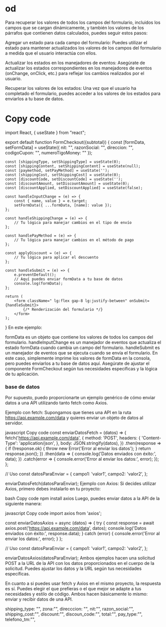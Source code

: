 #  od
Para recuperar los valores de todos los campos del formulario, incluidos los campos que se cargan dinámicamente, y también los valores de los párrafos que contienen datos calculados, puedes seguir estos pasos:

Agregar un estado para cada campo del formulario: Puedes utilizar el estado para mantener actualizados los valores de los campos del formulario a medida que el usuario interactúa con ellos.

Actualizar los estados en los manejadores de eventos: Asegúrate de actualizar los estados correspondientes en los manejadores de eventos (onChange, onClick, etc.) para reflejar los cambios realizados por el usuario.

Recuperar los valores de los estados: Una vez que el usuario ha completado el formulario, puedes acceder a los valores de los estados para enviarlos a tu base de datos.

# Copy code
import React, { useState } from "react";

export default function FormCheckout({subtotal}) {
    const [formData, setFormData] = useState({
        nit: "",
        razonSocial: "",
        direccion: "",
        codigoCupon: "",
        numeroTigoMoney: ""
    });

    const [shippingType, setShippingType] = useState(0);
    const [shippingContent, setShippingContent] = useState(null);
    const [paymethod, setPayMethod] = useState('');
    const [shippingCost, setShippingCost] = useState(0);
    const [discountCode, setDiscountCode] = useState('');
    const [discountAmount, setDiscountAmount] = useState(0);
    const [discountApplied, setDiscountApplied] = useState(false);

    const handleInputChange = (e) => {
        const { name, value } = e.target;
        setFormData({ ...formData, [name]: value });
    };

    const handleShippingChange = (e) => {
        // Tu lógica para manejar cambios en el tipo de envío
    };

    const handlePayMethod = (e) => {
        // Tu lógica para manejar cambios en el método de pago
    };

    const applyDiscount = (e) => {
        // Tu lógica para aplicar el descuento
    };

    const handleSubmit = (e) => {
        e.preventDefault();
        // Aquí puedes enviar formData a tu base de datos
        console.log(formData);
    };

    return (
        <form className=" lg:flex gap-8 lg:justify-between" onSubmit={handleSubmit}>
            {/* Renderización del formulario */}
        </form>
    );
}
En este ejemplo:

formData es un objeto que contiene los valores de todos los campos del formulario.
handleInputChange es un manejador de eventos que actualiza el estado formData cuando cambia un campo del formulario.
handleSubmit es un manejador de eventos que se ejecuta cuando se envía el formulario. En este caso, simplemente imprime los valores de formData en la consola, pero puedes enviarlos a tu base de datos aquí.
Asegúrate de ajustar el componente FormCheckout según tus necesidades específicas y la lógica de tu aplicación.



###  base de datos

Por supuesto, puedo proporcionarte un ejemplo genérico de cómo enviar datos a una API utilizando tanto fetch como Axios.

Ejemplo con fetch:
Supongamos que tienes una API en la ruta https://api.example.com/data y quieres enviar un objeto de datos al servidor.

javascript
Copy code
const enviarDatosFetch = (datos) => {
  fetch('https://api.example.com/data', {
    method: 'POST',
    headers: {
      'Content-Type': 'application/json',
    },
    body: JSON.stringify(datos),
  })
  .then(response => {
    if (!response.ok) {
      throw new Error('Error al enviar los datos');
    }
    return response.json();
  })
  .then(data => {
    console.log('Datos enviados con éxito:', data);
  })
  .catch(error => {
    console.error('Error al enviar los datos:', error);
  });
};

// Uso
const datosParaEnviar = {
  campo1: 'valor1',
  campo2: 'valor2',
};

enviarDatosFetch(datosParaEnviar);
Ejemplo con Axios:
Si decides utilizar Axios, primero debes instalarlo en tu proyecto:

bash
Copy code
npm install axios
Luego, puedes enviar datos a la API de la siguiente manera:

javascript
Copy code
import axios from 'axios';

const enviarDatosAxios = async (datos) => {
  try {
    const response = await axios.post('https://api.example.com/data', datos);
    console.log('Datos enviados con éxito:', response.data);
  } catch (error) {
    console.error('Error al enviar los datos:', error);
  }
};

// Uso
const datosParaEnviar = {
  campo1: 'valor1',
  campo2: 'valor2',
};

enviarDatosAxios(datosParaEnviar);
Ambos ejemplos hacen una solicitud POST a la URL de la API con los datos proporcionados en el cuerpo de la solicitud. Puedes ajustar los datos y la URL según tus necesidades específicas.

En cuanto a si puedes usar fetch y Axios en el mismo proyecto, la respuesta es sí. Puedes elegir el que prefieras o el que mejor se adapte a tus necesidades y estilo de código. Ambos hacen básicamente lo mismo: enviar y recibir datos de una API.


 shipping_type: "",
        zona:"",
        direcccion: "",
        nit:"",
        razon_social:"",
        shipping_cost:"",
        discount:"",
        discoun_code:"",
        total:"",
        pay_type:"",
        telefono_tm:"",
